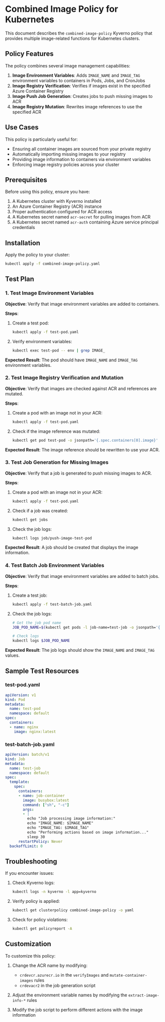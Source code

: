 # Combined Image Policy for Kubernetes

This document describes the `combined-image-policy` Kyverno policy that provides multiple image-related functions for Kubernetes clusters.

## Policy Features

The policy combines several image management capabilities:

1. **Image Environment Variables**: Adds `IMAGE_NAME` and `IMAGE_TAG` environment variables to containers in Pods, Jobs, and CronJobs
2. **Image Registry Verification**: Verifies if images exist in the specified Azure Container Registry
3. **Image Push Job Generation**: Creates jobs to push missing images to ACR
4. **Image Registry Mutation**: Rewrites image references to use the specified ACR

## Use Cases

This policy is particularly useful for:

- Ensuring all container images are sourced from your private registry
- Automatically importing missing images to your registry
- Providing image information to containers via environment variables
- Enforcing image registry policies across your cluster

## Prerequisites

Before using this policy, ensure you have:

1. A Kubernetes cluster with Kyverno installed
2. An Azure Container Registry (ACR) instance
3. Proper authentication configured for ACR access
4. A Kubernetes secret named `acr-secret` for pulling images from ACR
5. A Kubernetes secret named `acr-auth` containing Azure service principal credentials

## Installation

Apply the policy to your cluster:

```bash
kubectl apply -f combined-image-policy.yaml
```

## Test Plan

### 1. Test Image Environment Variables

**Objective**: Verify that image environment variables are added to containers.

**Steps**:
1. Create a test pod:
   ```bash
   kubectl apply -f test-pod.yaml
   ```

2. Verify environment variables:
   ```bash
   kubectl exec test-pod -- env | grep IMAGE_
   ```

**Expected Result**: The pod should have `IMAGE_NAME` and `IMAGE_TAG` environment variables.

### 2. Test Image Registry Verification and Mutation

**Objective**: Verify that images are checked against ACR and references are mutated.

**Steps**:
1. Create a pod with an image not in your ACR:
   ```bash
   kubectl apply -f test-pod.yaml
   ```

2. Check if the image reference was mutated:
   ```bash
   kubectl get pod test-pod -o jsonpath='{.spec.containers[0].image}'
   ```

**Expected Result**: The image reference should be rewritten to use your ACR.

### 3. Test Job Generation for Missing Images

**Objective**: Verify that a job is generated to push missing images to ACR.

**Steps**:
1. Create a pod with an image not in your ACR:
   ```bash
   kubectl apply -f test-pod.yaml
   ```

2. Check if a job was created:
   ```bash
   kubectl get jobs
   ```

3. Check the job logs:
   ```bash
   kubectl logs job/push-image-test-pod
   ```

**Expected Result**: A job should be created that displays the image information.

### 4. Test Batch Job Environment Variables

**Objective**: Verify that image environment variables are added to batch jobs.

**Steps**:
1. Create a test job:
   ```bash
   kubectl apply -f test-batch-job.yaml
   ```

2. Check the job logs:
   ```bash
   # Get the job pod name
   JOB_POD_NAME=$(kubectl get pods -l job-name=test-job -o jsonpath='{.items[0].metadata.name}')
   
   # Check logs
   kubectl logs $JOB_POD_NAME
   ```

**Expected Result**: The job logs should show the `IMAGE_NAME` and `IMAGE_TAG` values.

## Sample Test Resources

### test-pod.yaml

```yaml
apiVersion: v1
kind: Pod
metadata:
  name: test-pod
  namespace: default
spec:
  containers:
  - name: nginx
    image: nginx:latest
```

### test-batch-job.yaml

```yaml
apiVersion: batch/v1
kind: Job
metadata:
  name: test-job
  namespace: default
spec:
  template:
    spec:
      containers:
      - name: job-container
        image: busybox:latest
        command: ["sh", "-c"]
        args:
        - |
          echo "Job processing image information:"
          echo "IMAGE_NAME: $IMAGE_NAME"
          echo "IMAGE_TAG: $IMAGE_TAG"
          echo "Performing actions based on image information..."
          sleep 30
      restartPolicy: Never
  backoffLimit: 0
```

## Troubleshooting

If you encounter issues:

1. Check Kyverno logs:
   ```bash
   kubectl logs -n kyverno -l app=kyverno
   ```

2. Verify policy is applied:
   ```bash
   kubectl get clusterpolicy combined-image-policy -o yaml
   ```

3. Check for policy violations:
   ```bash
   kubectl get policyreport -A
   ```

## Customization

To customize this policy:

1. Change the ACR name by modifying:
   - `crdevcr.azurecr.io` in the `verifyImages` and `mutate-container-images` rules
   - `crdevacr2` in the job generation script

2. Adjust the environment variable names by modifying the `extract-image-info-*` rules

3. Modify the job script to perform different actions with the image information 